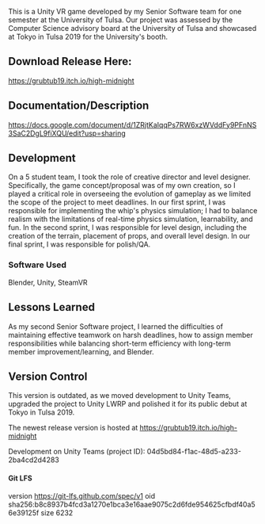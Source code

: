 This is a Unity VR game developed by my Senior Software team for one semester at the University of Tulsa. Our project was assessed by the Computer Science advisory board at the University of Tulsa and showcased at Tokyo in Tulsa 2019 for the University's booth.

## Download Release Here:

https://grubtub19.itch.io/high-midnight

## Documentation/Description
https://docs.google.com/document/d/1ZRjtKaIqqPs7RW6xzWVddFy9PFnNS3SaC2DgL9fiXQU/edit?usp=sharing

## Development

On a 5 student team, I took the role of creative director and level designer. Specifically, the game concept/proposal was of my own creation, so I played a critical role in overseeing the evolution of gameplay as we limited the scope of the project to meet deadlines. In our first sprint, I was responsible for implementing the whip's physics simulation; I had to balance realism with the limitations of real-time physics simulation, learnability, and fun. In the second sprint, I was responsible for level design, including the creation of the terrain, placement of props, and overall level design. In our final sprint, I was responsible for polish/QA.

### Software Used
Blender, Unity, SteamVR

## Lessons Learned

As my second Senior Software project, I learned the difficulties of maintaining effective teamwork on harsh deadlines, how to assign member responsibilities while balancing short-term efficiency with long-term member improvement/learning, and Blender.

## Version Control
This version is outdated, as we moved development to Unity Teams, upgraded the project to Unity LWRP and polished it for its public debut at Tokyo in Tulsa 2019.

The newest release version is hosted at https://grubtub19.itch.io/high-midnight

Development on Unity Teams (project ID): 04d5bd84-f1ac-48d5-a233-2ba4cd2d4283

#### Git LFS
version https://git-lfs.github.com/spec/v1
oid sha256:b8c8937b4fcd3a1270e1bca3e16aae9075c2d6fde954625cfbdf40a56e39125f
size 6232
